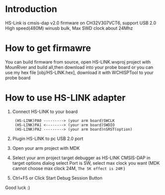 # Introduction
HS-Link is cmsis-dap v2.0 firmware on CH32V307VCT6,
support USB 2.0 High speed(480M) winusb bulk, Max SWD clock about 24Mhz

# How to get firmawre
You can build firmware from source, open HS-LINK.wvproj project with MounRiver and build all,then download into your probe board
or you can use my hex file [obj/HS-LINK.hex], download it with WCHISPTool to your probe board


# How to use HS-LINK adapter

1. Connect HS-LINK to your board

		(HS-LINK)PA0 ---------> (your arm board)SWCLK
		(HS-LINK)PA1 <--------> (your arm board)SWDIO
		(HS-LINK)PA2 ---------> (your arm board)nSRST(option)

2. Plugin HS-LINK to pc USB 2.0 port
3. Open your arm project with MDK
4. Select your arm project target debugger as HS-LINK CMSIS-DAP in target options dialog
        select Port is SW, 
        select max clock you want (MDK cannot choose max clock 24M, `The 5K effect is 24M` )
5. Ctrl+F5 or Click Start Debug Session Button

Good luck :)

